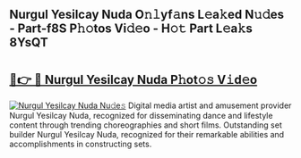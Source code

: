 ## Nurgul Yesilcay Nuda O𝚗𝚕yf𝚊ns L𝚎a𝚔ed N𝚞𝚍es - Part-f8S P𝚑𝚘tos Vi𝚍𝚎o - H𝚘𝚝 Part L𝚎a𝚔s 8YsQT

# <h2><a href="http://kf217x.oniu.top/?m=Nurgul+Yesilcay+Nuda">🔗👉 🔴 Nurgul Yesilcay Nuda P𝚑ot𝚘𝚜 V𝚒d𝚎o</a></h2>

[![Nurgul Yesilcay Nuda Nu𝚍e𝚜](https://i.imgur.com/0qMVB7G.gif)](http://kf217x.oniu.top/?m=Nurgul+Yesilcay+Nuda)
Digital media artist and amusement provider Nurgul Yesilcay Nuda, recognized for disseminating dance and lifestyle content through trending choreographies and short films. Outstanding set builder Nurgul Yesilcay Nuda, recognized for their remarkable abilities and accomplishments in constructing sets.  
